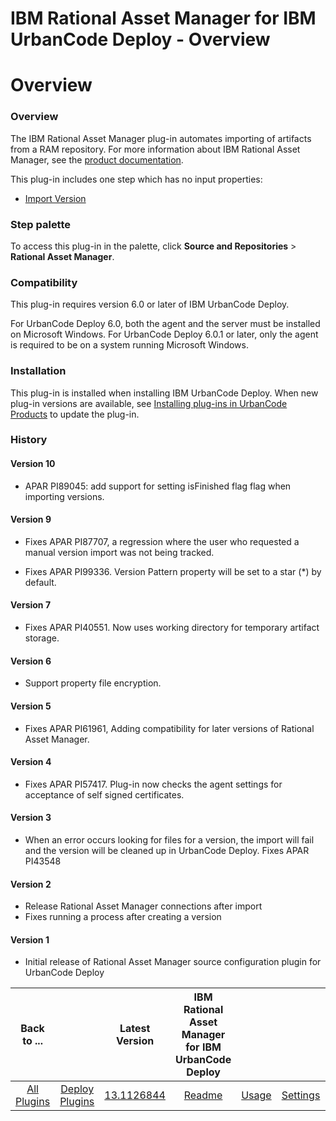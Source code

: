 
IBM Rational Asset Manager for IBM UrbanCode Deploy - Overview
==============================================================

# Overview



### Overview




 


The IBM Rational Asset Manager plug-in automates importing of artifacts from a RAM repository. For
 more information about IBM Rational Asset Manager, see the [product 
documentation](https://www.ibm.com/support/knowledgecenter/SSUS84).


This plug-in includes one step which has no input 
properties:


* [Import Version](https://www.urbancode.com/plugindoc/ibmucd/file-system/4-2/steps/#import_version)




### Step palette


To access this plug-in in the palette, click **Source and Repositories** > **Rational Asset 
Manager**.


### Compatibility


This plug-in requires version 6.0 or later of IBM UrbanCode Deploy.


For UrbanCode 
Deploy 6.0, both the agent and the server must be installed on Microsoft Windows. For UrbanCode Deploy 6.0.1 or later, 
only the agent is required to be on a system running Microsoft Windows.


### Installation


This plug-in is installed 
when installing IBM UrbanCode Deploy. When new plug-in versions are available, see [Installing plug-ins in UrbanCode 
Products](https://www.urbancode.com/resource/installing-plug-ins-in-urbancode-products/ "Installing plug-ins in 
UrbanCode Deploy") to update the plug-in.


### History


#### Version 10


* APAR PI89045: add support for setting 
isFinished flag flag when importing versions.


#### Version 9


* Fixes APAR PI87707, a regression where the user who 
requested a manual version import was not being tracked.


* Fixes APAR PI99336. Version Pattern property will be set to
 a star (*) by default.


#### Version 7


* Fixes APAR PI40551. Now uses working directory for temporary artifact 
storage.


#### Version 6


* Support property file encryption.


#### Version 5


* Fixes APAR PI61961, Adding 
compatibility for later versions of Rational Asset Manager.


#### Version 4


* Fixes APAR PI57417. Plug-in now checks 
the agent settings for acceptance of self signed certificates.


#### Version 3


* When an error occurs looking for 
files for a version, the import will fail and the version will be cleaned up in UrbanCode Deploy. Fixes APAR PI43548



#### Version 2


* Release Rational Asset Manager connections after import
* Fixes running a process after creating a 
version


#### Version 1


* Initial release of Rational Asset Manager source configuration plugin for UrbanCode Deploy



|Back to ...||Latest Version|IBM Rational Asset Manager for IBM UrbanCode Deploy ||||
| :---: | :---: | :---: | :---: | :---: | :---: | :---: |
|[All Plugins](../../index.md)|[Deploy Plugins](../README.md)|[13.1126844](https://raw.githubusercontent.com/UrbanCode/IBM-UCD-PLUGINS/main/files/RAMSourceConfig/ucd-RAMSourceConfig-13.1126844.zip)|[Readme](README.md)|[Usage](usage.md)|[Settings](settings.md)|[Downloads](downloads.md)|
